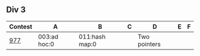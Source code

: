 ## Div 3
| Contest                                    | A                     | B                     | C                     | D                     | E                     | F                     |
|--------------------------------------------|-----------------------|-----------------------|-----------------------|-----------------------|-----------------------|-----------------------|
| [977](https://codeforces.com/contest/977)  | 003:ad hoc:0          | 011:hash map:0        |                       |  Two pointers         |                       |                       |


